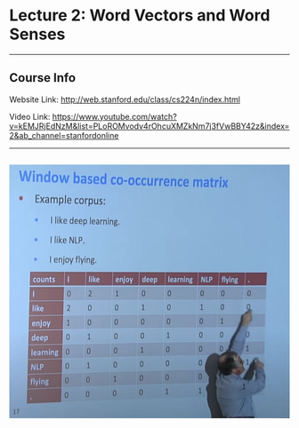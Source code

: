 # Lecture 2: Word Vectors and Word Senses

<hr>

## Course Info

Website Link: http://web.stanford.edu/class/cs224n/index.html

Video Link: https://www.youtube.com/watch?v=kEMJRjEdNzM&list=PLoROMvodv4rOhcuXMZkNm7j3fVwBBY42z&index=2&ab_channel=stanfordonline

<hr>

## 

<img src="./images/lecture2-1.JPG"> 

